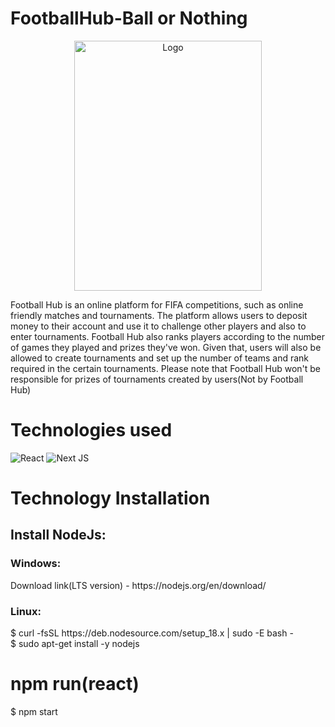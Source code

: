# FootballHub-Ball or Nothing
<div align = "center">
<img alt="Logo" src="https://user-images.githubusercontent.com/93927619/205509245-6c48a3c9-1b6a-4a75-bc48-8990f9e751d2.jpg" width="300" height="400">
</div>

Football Hub is an online platform for FIFA competitions, such as online friendly matches and tournaments. The platform allows users to deposit money to their account and use it to challenge other players and also to enter tournaments. Football Hub also ranks players according to the number of games they played and prizes they've won. Given that, users will also be allowed to create tournaments and set up the number of teams and rank required in the certain tournaments. Please note that Football Hub won't be responsible for prizes of tournaments created by users(Not by Football Hub)


<h1>Technologies used</h1>

![React](https://img.shields.io/badge/react-%2320232a.svg?style=for-the-badge&logo=react&logoColor=%2361DAFB)
![Next JS](https://img.shields.io/badge/Next-black?style=for-the-badge&logo=next.js&logoColor=white)

<h1> Technology Installation </h1>
<h2>Install NodeJs: </h2> 
<h3>Windows:</h3>
Download link(LTS version) - https://nodejs.org/en/download/ 
<h3> Linux: </h3>
$ curl -fsSL https://deb.nodesource.com/setup_18.x | sudo -E bash - <br>
$ sudo apt-get install -y nodejs

<h1> npm run(react) </h1>
$ npm start




 


